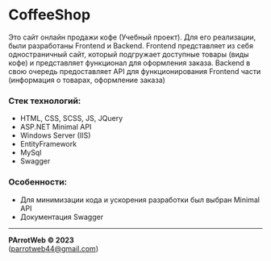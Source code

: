 # CoffeeShop
Это сайт онлайн продажи кофе (Учебный проект). Для его реализации, были разработаны Frontend и Backend. Frontend  представляет из себя одностраничный сайт, который подгружает доступные товары (виды кофе) и представляет функционал для оформления заказа. Backend в свою очередь предоставляет API для функционирования Frontend части (информация о товарах, оформление заказа)   

### Стек технологий:
- HTML, CSS, SCSS, JS, JQuery
- ASP.NET Minimal API
- Windows Server (IIS)
- EntityFramework
- MySql
- Swagger

### Особенности:
- Для минимизации кода и ускорения разработки был выбран Minimal API
- Документация Swagger

---
**PArrotWeb © 2023**  
(parrotweb44@gmail.com)
